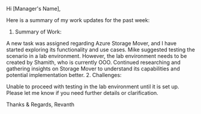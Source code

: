 Hi [Manager's Name],

Here is a summary of my work updates for the past week:

1. Summary of Work:

A new task was assigned regarding Azure Storage Mover, and I have started exploring its functionality and use cases.
Mike suggested testing the scenario in a lab environment. However, the lab environment needs to be created by Shamith, who is currently OOO.
Continued researching and gathering insights on Storage Mover to understand its capabilities and potential implementation better.
2. Challenges:

Unable to proceed with testing in the lab environment until it is set up.
Please let me know if you need further details or clarification.

Thanks & Regards,
Revanth
